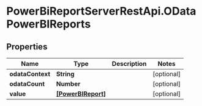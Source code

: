 # PowerBiReportServerRestApi.ODataPowerBIReports

## Properties
Name | Type | Description | Notes
------------ | ------------- | ------------- | -------------
**odataContext** | **String** |  | [optional] 
**odataCount** | **Number** |  | [optional] 
**value** | [**[PowerBIReport]**](PowerBIReport.md) |  | [optional] 



